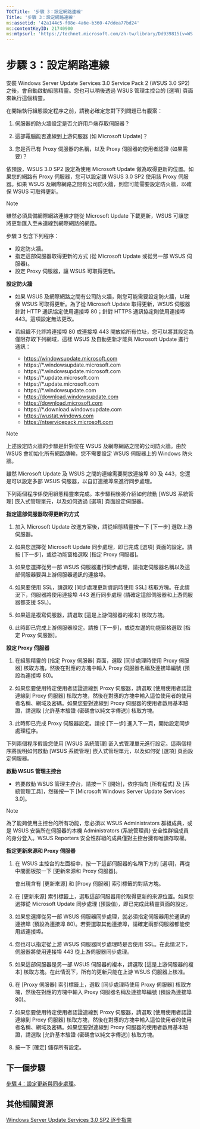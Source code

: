 ```yaml
---
TOCTitle: '步驟 3：設定網路連線'
Title: '步驟 3：設定網路連線'
ms:assetid: '42a144c5-f08e-4a6e-b360-47ddea77bd24'
ms:contentKeyID: 21740900
ms:mtpsurl: 'https://technet.microsoft.com/zh-tw/library/Dd939815(v=WS.10)'
---
```


步驟 3：設定網路連線
====================

安裝 Windows Server Update Services 3.0 Service Pack 2 (WSUS 3.0 SP2) 之後，會自動啟動組態精靈。您也可以稍後透過 WSUS 管理主控台的 \[選項\] 頁面來執行這個精靈。

在開始執行組態設定程序之前，請務必確定您對下列問題已有腹案：

1. 伺服器的防火牆設定是否允許用戶端存取伺服器？

2. 這部電腦能否連線到上游伺服器 (如 Microsoft Update)？

3. 您是否已有 Proxy 伺服器的名稱，以及 Proxy 伺服器的使用者認證 (如果需要)？

依預設，WSUS 3.0 SP2 設定為使用 Microsoft Update 做為取得更新的位置。如果您的網路有 Proxy 伺服器，您可以設定讓 WSUS 3.0 SP2 使用該 Proxy 伺服器。如果 WSUS 及網際網路之間有公司防火牆，則您可能需要設定防火牆，以確保 WSUS 可取得更新。

 

> [!NOTE]  
> 雖然必須具備網際網路連線才能從 Microsoft Update 下載更新，WSUS 可讓您將更新匯入至未連線到網際網路的網路。
 

步驟 3 包含下列程序：

-   設定防火牆。
-   指定這部伺服器取得更新的方式 (從 Microsoft Update 或從另一部 WSUS 伺服器)。
-   設定 Proxy 伺服器，讓 WSUS 可取得更新。

**設定防火牆**
-   如果 WSUS 及網際網路之間有公司防火牆，則您可能需要設定防火牆，以確保 WSUS 可取得更新。為了從 Microsoft Update 取得更新，WSUS 伺服器針對 HTTP 通訊協定使用連接埠 80；針對 HTTPS 通訊協定則使用連接埠 443。這項設定無法更改。

-   若組織不允許將連接埠 80 或連接埠 443 開放給所有位址，您可以將其設定為僅限存取下列網域，這樣 WSUS 及自動更新才能與 Microsoft Update 進行通訊：

    -   https://windowsupdate.microsoft.com
    -   https://\*.windowsupdate.microsoft.com
    -   https://\*.windowsupdate.microsoft.com
    -   https://\*.update.microsoft.com
    -   https://\*.update.microsoft.com
    -   https://\*.windowsupdate.com
    -   https://download.windowsupdate.com
    -   https://download.microsoft.com
    -   https://\*.download.windowsupdate.com
    -   https://wustat.windows.com
    -   https://ntservicepack.microsoft.com

 

> [!NOTE]  
> 上述設定防火牆的步驟是針對位在 WSUS 及網際網路之間的公司防火牆。由於 WSUS 會初始化所有網路傳輸，您不需要設定 WSUS 伺服器上的 Windows 防火牆。
 

雖然 Microsoft Update 及 WSUS 之間的連線需要開放連接埠 80 及 443，您還是可以設定多部 WSUS 伺服器，以自訂連接埠來進行同步處理。

下列兩個程序係使用組態精靈來完成。本步驟稍後將介紹如何啟動 \[WSUS 系統管理\] 嵌入式管理單元，以及如何透過 \[選項\] 頁面設定伺服器。

**指定這部伺服器取得更新的方式**
1.  加入 Microsoft Update 改進方案後，請從組態精靈按一下 \[下一步\] 選取上游伺服器。

2.  如果您選擇從 Microsoft Update 同步處理，即已完成 \[選項\] 頁面的設定。請按 \[下一步\]，或從功能窗格選取 \[指定 Proxy 伺服器\]。

3.  如果您選擇從另一部 WSUS 伺服器進行同步處理，請指定伺服器名稱以及這部伺服器要與上游伺服器通訊的連接埠。

4.  如果要使用 SSL，請選取 \[同步處理更新資訊時使用 SSL\] 核取方塊。在此情況下，伺服器將使用連接埠 443 進行同步處理 (請確定這部伺服器和上游伺服器都支援 SSL)。

5.  如果這是複寫伺服器，請選取 \[這是上游伺服器的複本\] 核取方塊。

6.  此時即已完成上游伺服器設定。請按 \[下一步\]，或從左邊的功能窗格選取 \[指定 Proxy 伺服器\]。

**設定 Proxy 伺服器**
1.  在組態精靈的 \[指定 Proxy 伺服器\] 頁面，選取 \[同步處理時使用 Proxy 伺服器\] 核取方塊，然後在對應的方塊中輸入 Proxy 伺服器名稱及連接埠編號 (預設為連接埠 80)。

2.  如果您要使用特定使用者認證連線到 Proxy 伺服器，請選取 \[使用使用者認證連線到 Proxy 伺服器\] 核取方塊，然後在對應的方塊中輸入這位使用者的使用者名稱、網域及密碼。如果您要對連線到 Proxy 伺服器的使用者啟用基本驗證，請選取 \[允許基本驗證 (密碼會以純文字傳送)\] 核取方塊。

3.  此時即已完成 Proxy 伺服器設定。請按 \[下一步\] 進入下一頁，開始設定同步處理程序。

下列兩個程序假設您使用 \[WSUS 系統管理\] 嵌入式管理單元進行設定。這兩個程序將說明如何啟動 \[WSUS 系統管理\] 嵌入式管理單元，以及如何從 \[選項\] 頁面設定伺服器。

**啟動 WSUS 管理主控台**
-   若要啟動 WSUS 管理主控台，請按一下 \[開始\]，依序指向 \[所有程式\] 及 \[系統管理工具\]，然後按一下 \[Microsoft Windows Server Update Services 3.0\]。

 

> [!NOTE]  
> 為了能夠使用主控台的所有功能，您必須以 WSUS Administrators 群組成員，或是 WSUS 安裝所在伺服器的本機 Administrators (系統管理員) 安全性群組成員的身分登入。WSUS Reporters 安全性群組的成員僅對主控台擁有唯讀存取權。
 

**指定更新來源和 Proxy 伺服器**
1.  在 WSUS 主控台的左面板中，按一下這部伺服器的名稱下方的 \[選項\]，再從中間面板按一下 \[更新來源和 Proxy 伺服器\]。

    會出現含有 \[更新來源\] 和 \[Proxy 伺服器\] 索引標籤的對話方塊。

2.  在 \[更新來源\] 索引標籤上，選取這部伺服器用於取得更新的來源位置。如果您選擇從 Microsoft Update 同步處理 (預設值)，即已完成此精靈頁面的設定。

3.  如果您選擇從另一部 WSUS 伺服器同步處理，就必須指定伺服器用於通訊的連接埠 (預設為連接埠 80)。若要選取其他連接埠，請確定兩部伺服器都能使用該連接埠。

4.  您也可以指定從上游 WSUS 伺服器同步處理時是否使用 SSL。在此情況下，伺服器將使用連接埠 443 從上游伺服器同步處理。

5.  如果這部伺服器是另一部 WSUS 伺服器的複本，請選取 \[這是上游伺服器的複本\] 核取方塊。在此情況下，所有的更新只能在上游 WSUS 伺服器上核准。

6.  在 \[Proxy 伺服器\] 索引標籤上，選取 \[同步處理時使用 Proxy 伺服器\] 核取方塊，然後在對應的方塊中輸入 Proxy 伺服器名稱及連接埠編號 (預設為連接埠 80)。

7.  如果您要使用特定使用者認證連線到 Proxy 伺服器，請選取 \[使用使用者認證連線到 Proxy 伺服器\] 核取方塊，然後在對應的方塊中輸入這位使用者的使用者名稱、網域及密碼。如果您要對連線到 Proxy 伺服器的使用者啟用基本驗證，請選取 \[允許基本驗證 (密碼會以純文字傳送)\] 核取方塊。

8.  按一下 \[確定\] 儲存所有設定。

下一個步驟
----------

[步驟 4：設定更新與同步處理](https://technet.microsoft.com/deeaa7e1-9b50-45cb-9537-d75f70de3405)。

其他相關資源
------------

[Windows Server Update Services 3.0 SP2 逐步指南](https://technet.microsoft.com/4b504edc-93b3-45b0-a7e8-d0107f1a4442)
